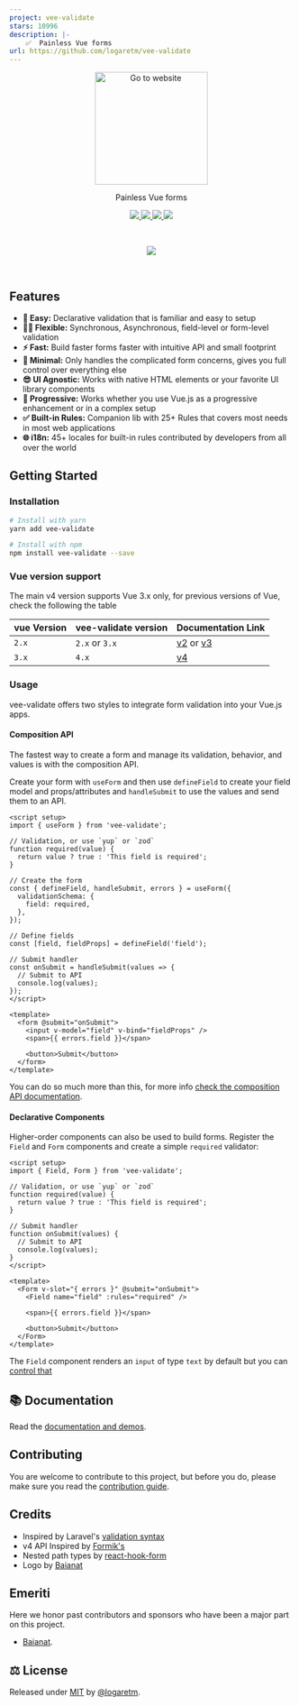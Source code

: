 ```yaml
---
project: vee-validate
stars: 10996
description: |-
    ✅  Painless Vue forms
url: https://github.com/logaretm/vee-validate
---
```


<p align="center">
  <a href="https://vee-validate.logaretm.com" target="_blank">
    <img src="https://raw.githubusercontent.com/logaretm/vee-validate/main/logo.png" width="200" title="Go to website">
  </a>
</p>

<p align="center">
Painless Vue forms
</p>

<p align="center">

<a target="_blank" href="https://www.npmjs.com/package/vee-validate">
  <img src="https://img.shields.io/npm/v/vee-validate.svg?label=&color=05bda8">
</a>

<a target="_blank" href="https://npm-stat.com/charts.html?package=vee-validate">
  <img src="https://img.shields.io/npm/dm/vee-validate.svg?color=05bd6d&label=">
</a>

<a href="https://vee-validate.logaretm.com/v4/" target="_blank">
  <img src="https://img.shields.io/badge/-docs%20and%20demos-009f53">
</a>

<a href="https://github.com/sponsors/logaretm">
  <img src="https://img.shields.io/badge/-%E2%99%A5%20Sponsors-ec5cc6">

</a>

</p>

<br>

<p align="center">
  <a href="https://github.com/sponsors/logaretm">
    <img src='https://sponsors.logaretm.com/sponsors.svg'>
  </a>
</p>

<br>

## Features

- **🍞 Easy:** Declarative validation that is familiar and easy to setup
- **🧘‍♀️ Flexible:** Synchronous, Asynchronous, field-level or form-level validation
- **⚡️ Fast:** Build faster forms faster with intuitive API and small footprint
- **🏏 Minimal:** Only handles the complicated form concerns, gives you full control over everything else
- **😎 UI Agnostic:** Works with native HTML elements or your favorite UI library components
- **🦾 Progressive:** Works whether you use Vue.js as a progressive enhancement or in a complex setup
- **✅ Built-in Rules:** Companion lib with 25+ Rules that covers most needs in most web applications
- **🌐 i18n:** 45+ locales for built-in rules contributed by developers from all over the world

## Getting Started

### Installation

```sh
# Install with yarn
yarn add vee-validate

# Install with npm
npm install vee-validate --save
```

### Vue version support

The main v4 version supports Vue 3.x only, for previous versions of Vue, check the following the table

| vue Version | vee-validate version | Documentation Link                                                                       |
| ----------- | -------------------- | ---------------------------------------------------------------------------------------- |
| `2.x`       | `2.x` or `3.x`       | [v2](https://vee-validate.logaretm.com/v2) or [v3](https://vee-validate.logaretm.com/v3) |
| `3.x`       | `4.x`                | [v4](https://vee-validate.logaretm.com/v4)                                               |

### Usage

vee-validate offers two styles to integrate form validation into your Vue.js apps.

#### Composition API

The fastest way to create a form and manage its validation, behavior, and values is with the composition API.

Create your form with `useForm` and then use `defineField` to create your field model and props/attributes and `handleSubmit` to use the values and send them to an API.

```vue
<script setup>
import { useForm } from 'vee-validate';

// Validation, or use `yup` or `zod`
function required(value) {
  return value ? true : 'This field is required';
}

// Create the form
const { defineField, handleSubmit, errors } = useForm({
  validationSchema: {
    field: required,
  },
});

// Define fields
const [field, fieldProps] = defineField('field');

// Submit handler
const onSubmit = handleSubmit(values => {
  // Submit to API
  console.log(values);
});
</script>

<template>
  <form @submit="onSubmit">
    <input v-model="field" v-bind="fieldProps" />
    <span>{{ errors.field }}</span>

    <button>Submit</button>
  </form>
</template>
```

You can do so much more than this, for more info [check the composition API documentation](https://vee-validate.logaretm.com/v4/guide/composition-api/getting-started/).

#### Declarative Components

Higher-order components can also be used to build forms. Register the `Field` and `Form` components and create a simple `required` validator:

```vue
<script setup>
import { Field, Form } from 'vee-validate';

// Validation, or use `yup` or `zod`
function required(value) {
  return value ? true : 'This field is required';
}

// Submit handler
function onSubmit(values) {
  // Submit to API
  console.log(values);
}
</script>

<template>
  <Form v-slot="{ errors }" @submit="onSubmit">
    <Field name="field" :rules="required" />

    <span>{{ errors.field }}</span>

    <button>Submit</button>
  </Form>
</template>
```

The `Field` component renders an `input` of type `text` by default but you can [control that](https://vee-validate.logaretm.com/v4/api/field#rendering-fields)

## 📚 Documentation

Read the [documentation and demos](https://vee-validate.logaretm.com/v4).

## Contributing

You are welcome to contribute to this project, but before you do, please make sure you read the [contribution guide](/CONTRIBUTING.md).

## Credits

- Inspired by Laravel's [validation syntax](https://laravel.com/docs/5.4/validation)
- v4 API Inspired by [Formik's](https://github.com/formium/formik)
- Nested path types by [react-hook-form](https://github.com/react-hook-form/react-hook-form)
- Logo by [Baianat](https://github.com/baianat)

## Emeriti

Here we honor past contributors and sponsors who have been a major part on this project.

- [Baianat](https://github.com/baianat).

## ⚖️ License

Released under [MIT](/LICENSE) by [@logaretm](https://github.com/logaretm).

